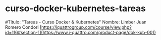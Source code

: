 # curso-docker-kubernetes-tareas
#Título: "Tareas - Curso Docker & Kubernetes"
Nombre: Limber Juan Romero Condori
[https://iquattrogroup.com/course/view.php?id=116#section-1](https://www.i-quattro.com/product-page/dok-kub-001)





